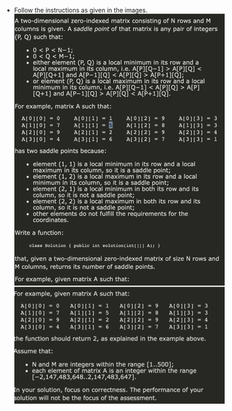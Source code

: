 * Follow the instructions as given in the images.
![SaddlePoint Part 1][1]
![SaddlePoint Part 2][2]

[1]: SaddlePoint_01.png "Saddle Point Part 1"
[2]: SaddlePoint_02.png "Saddle Point Part 2"
